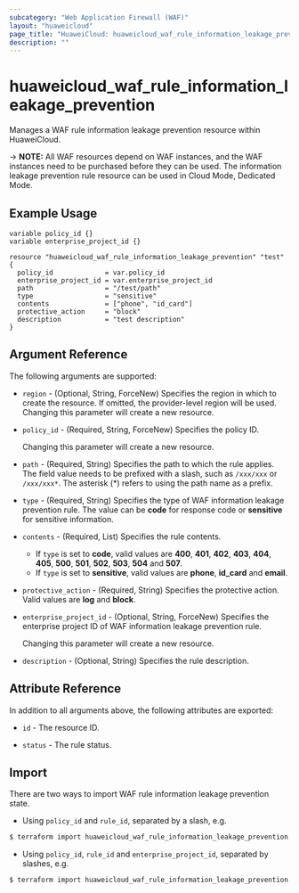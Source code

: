 ```yaml
---
subcategory: "Web Application Firewall (WAF)"
layout: "huaweicloud"
page_title: "HuaweiCloud: huaweicloud_waf_rule_information_leakage_prevention"
description: ""
---
```


# huaweicloud_waf_rule_information_leakage_prevention

Manages a WAF rule information leakage prevention resource within HuaweiCloud.

-> **NOTE:** All WAF resources depend on WAF instances, and the WAF instances need to be purchased before they can be
used. The information leakage prevention rule resource can be used in Cloud Mode, Dedicated Mode.

## Example Usage

```hcl
variable policy_id {}
variable enterprise_project_id {}

resource "huaweicloud_waf_rule_information_leakage_prevention" "test" {
  policy_id             = var.policy_id
  enterprise_project_id = var.enterprise_project_id
  path                  = "/test/path"
  type                  = "sensitive"
  contents              = ["phone", "id_card"]
  protective_action     = "block"
  description           = "test description"
}
```

## Argument Reference

The following arguments are supported:

* `region` - (Optional, String, ForceNew) Specifies the region in which to create the resource.
  If omitted, the provider-level region will be used. Changing this parameter will create a new resource.

* `policy_id` - (Required, String, ForceNew) Specifies the policy ID.

  Changing this parameter will create a new resource.

* `path` - (Required, String) Specifies the path to which the rule applies. The field value needs to be prefixed
  with a slash, such as `/xxx/xxx` or `/xxx/xxx*`. The asterisk (*) refers to using the path name as a prefix.

* `type` - (Required, String) Specifies the type of WAF information leakage prevention rule. The value can be **code**
  for response code or **sensitive** for sensitive information.

* `contents` - (Required, List) Specifies the rule contents.
  + If `type` is set to **code**, valid values are **400**, **401**, **402**, **403**, **404**, **405**, **500**,
  **501**, **502**, **503**, **504** and **507**.
  + If `type` is set to **sensitive**, valid values are **phone**, **id_card** and **email**.

* `protective_action` - (Required, String) Specifies the protective action. Valid values are **log** and **block**.

* `enterprise_project_id` - (Optional, String, ForceNew) Specifies the enterprise project ID of WAF information leakage
  prevention rule.

  Changing this parameter will create a new resource.

* `description` - (Optional, String) Specifies the rule description.

## Attribute Reference

In addition to all arguments above, the following attributes are exported:

* `id` - The resource ID.

* `status` - The rule status.

## Import

There are two ways to import WAF rule information leakage prevention state.

* Using `policy_id` and `rule_id`, separated by a slash, e.g.

```bash
$ terraform import huaweicloud_waf_rule_information_leakage_prevention.test <policy_id>/<rule_id>
```

* Using `policy_id`, `rule_id` and `enterprise_project_id`, separated by slashes, e.g.

```bash
$ terraform import huaweicloud_waf_rule_information_leakage_prevention.test <policy_id>/<rule_id>/<enterprise_project_id>
```
